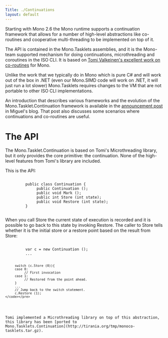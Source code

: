 ```yaml
---
Title: ./Continuations
layout: default
---
```


Starting with Mono 2.6 the Mono runtime supports a continuation
framework that allows for a number of high-level abstractions like
co-routines and cooperative multi-threading to be implemented on top of
it.

The API is contained in the Mono.Tasklets assemblies, and it is the
Mono-team supported mechanism for doing continuations, microthreading
and coroutines in the ISO CLI. It is based on [Tomi Valkeinen's
excellent work on co-routines](http://www.bat.org/~tomba/) for Mono.

Unlike the work that we typically do in Mono which is pure C\# and will
work out of the box in .NET (even our Mono.SIMD code will work on .NET,
it will just run a lot slower) Mono.Tasklets requires changes to the VM
that are not portable to other ISO CLI implementations.

An introduction that describes various frameworks and the evolution of
the Mono.Tasklet.Continuation framework is available in the
[announcement post](http://tirania.org/blog/archive/2009/Apr-09.html) in
Miguel's blog. That post also discusses some scenarios where
continuations and co-routines are useful.

The API
=======

The Mono.Tasklet.Continuation is based on Tomi's Microthreading library,
but it only provides the core primitive: the continuation. None of the
high-level features from Tomi's library are included.

This is the API:

<div class="csharp">
    <pre><code>
         public class Continuation {
              public Continuation ();
              public void Mark ();
              public int Store (int state);
              public void Restore (int state);
         }
    </code></pre>

</div>
When you call Store the current state of execution is recorded and it is
possible to go back to this state by invoking Restore. The caller to
Store tells whether it is the initial store or a restore point based on
the result from Store:

<div class="csharp">
    <pre><code>
         var c = new Continuation ();
         ...

         switch (c.Store (0)){
         case 0:
              // First invocation
         case 1:
              // Restored from the point ahead.
         }
         ...
         // Jump back to the switch statement.
         c.Restore (1); 
    </code></pre>

</div>
Tomi implemented a Microthreading library on top of this abstraction,
this library has been [ported to
Mono.Tasklets.Continuation](http://tirania.org/tmp/monoco-tasklets.tar.gz).
